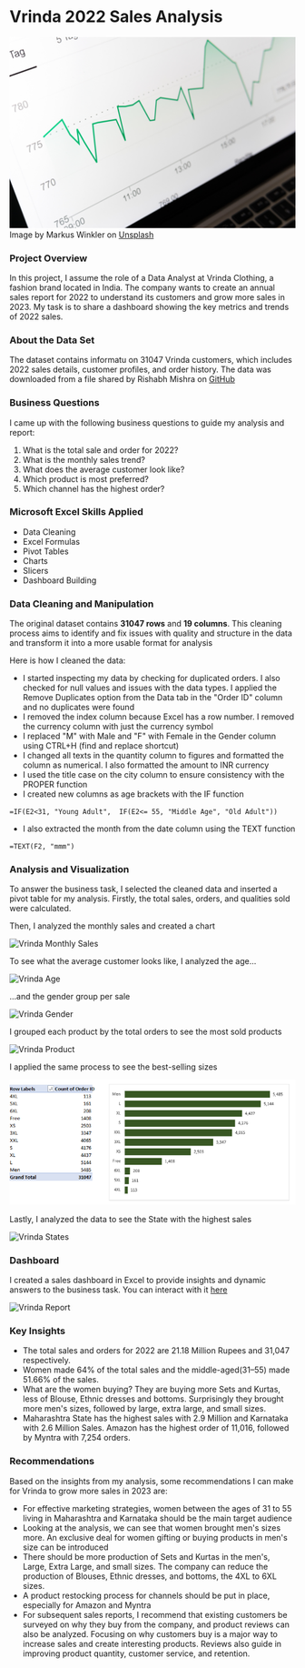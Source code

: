 # Vrinda 2022 Sales Analysis

![Sales image](sales-image-unsplash.jpg)
Image by Markus Winkler on [Unsplash](https://unsplash.com/photos/IrRbSND5EUc)

### Project Overview

In this project, I assume the role of a Data Analyst at Vrinda Clothing, a fashion brand located in India. The company wants to create an annual sales report for 2022 to understand its customers and grow more sales in 2023. My task is to share a dashboard showing the key metrics and trends of 2022 sales.

### About the Data Set

The dataset contains informatu on 31047 Vrinda customers, which includes 2022 sales details, customer profiles, and order history. The data was downloaded from a file shared by Rishabh Mishra on [GitHub](https://github.com/rishabhnmishra/Excel_Vrinda_Store_Analysis/blob/main/Vrinda%20Store%20Data%20Analysis.xlsx)

### Business Questions

I came up with the following business questions to guide my analysis and report:
1. What is the total sale and order for 2022?
2. What is the monthly sales trend?
3. What does the average customer look like?
4. Which product is most preferred?
5. Which channel has the highest order?

### Microsoft Excel Skills Applied

- Data Cleaning
- Excel Formulas
- Pivot Tables
- Charts
- Slicers
- Dashboard Building

### Data Cleaning and Manipulation

The original dataset contains **31047 rows** and **19 columns**. This cleaning process aims to identify and fix issues with quality and structure in the data and transform it into a more usable format for analysis

Here is how I cleaned the data:

- I started inspecting my data by checking for duplicated orders. I also checked for null values and issues with the data types. I applied the Remove Duplicates option from the Data tab in the "Order ID" column and no duplicates were found
- I removed the index column because Excel has a row number. I removed the currency column with just the currency symbol
- I replaced "M" with Male and "F" with Female in the Gender column using CTRL+H (find and replace shortcut)
- I changed all texts in the quantity column to figures and formatted the column as numerical. I also formatted the amount to INR currency
- I used the title case on the city column to ensure consistency with the PROPER function
- I created new columns as age brackets with the IF function
```Excel
=IF(E2<31, "Young Adult",  IF(E2<= 55, "Middle Age", "Old Adult"))
```
- I also extracted the month from the date column using the TEXT function
```Excel
=TEXT(F2, "mmm")
```

### Analysis and Visualization

To answer the business task, I selected the cleaned data and inserted a pivot table for my analysis. Firstly, the total sales, orders, and qualities sold were calculated.

Then, I analyzed the monthly sales and created a chart

![Vrinda Monthly Sales](https://github.com/eyitayo22/Sales-Report-In-Excel/assets/116808634/6119abe2-e5fc-4f08-bdd7-55407dade9e1)

To see what the average customer looks like, I analyzed the age…

![Vrinda Age](https://github.com/eyitayo22/Sales-Report-In-Excel/assets/116808634/f921e309-da81-4e37-bae3-6aeda40f4772)

…and the gender group per sale

![Vrinda Gender](https://github.com/eyitayo22/Sales-Report-In-Excel/assets/116808634/396ef1d5-c71e-4486-a13b-27e0a311b0b0)

I grouped each product by the total orders to see the most sold products

![Vrinda Product](https://github.com/eyitayo22/Sales-Report-In-Excel/assets/116808634/d8c555de-9e66-4175-a528-e2781c58caa1)

I applied the same process to see the best-selling sizes

![Vrinda size](Vrinda-Size.png)

Lastly, I analyzed the data to see the State with the highest sales

![Vrinda States](https://github.com/eyitayo22/Sales-Report-In-Excel/assets/116808634/85955c2c-ca97-47f9-bfbb-072906d2293b)

### Dashboard

I created a sales dashboard in Excel to provide insights and dynamic answers to the business task. You can interact with it [here](https://onedrive.live.com/view.aspx?resid=270DAFD4C444DCEA%21656&id=documents)

![Vrinda Report](https://github.com/eyitayo22/Sales-Report-In-Excel/assets/116808634/792f3299-f0d0-46c4-a7c7-eb3adf4b8f1f)

### Key Insights

- The total sales and orders for 2022 are 21.18 Million Rupees and 31,047 respectively.
- Women made 64% of the total sales and the middle-aged(31–55) made 51.66% of the sales.
- What are the women buying? They are buying more Sets and Kurtas, less of Blouse, Ethnic dresses and bottoms. Surprisingly they brought more men's sizes, followed by large, extra large, and small sizes.
- Maharashtra State has the highest sales with 2.9 Million and Karnataka with 2.6 Million Sales. Amazon has the highest order of 11,016, followed by Myntra with 7,254 orders.

### Recommendations

Based on the insights from my analysis, some recommendations I can make for Vrinda to grow more sales in 2023 are:

- For effective marketing strategies, women between the ages of 31 to 55 living in Maharashtra and Karnataka should be the main target audience
- Looking at the analysis, we can see that women brought men's sizes more. An exclusive deal for women gifting or buying products in men's size can be introduced
- There should be more production of Sets and Kurtas in the men's, Large, Extra Large, and small sizes. The company can reduce the production of Blouses, Ethnic dresses, and bottoms, the 4XL to 6XL sizes.
- A  product restocking process for channels should be put in place, especially for Amazon and Myntra
- For subsequent sales reports,  I recommend that existing customers be surveyed on why they buy from the company, and product reviews can also be analyzed. Focusing on why customers buy is a major way to increase sales and create interesting products. Reviews also guide in improving product quantity, customer service, and retention.

